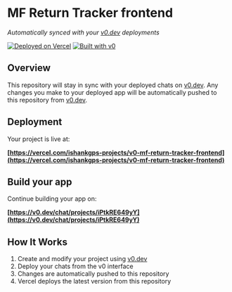 # MF Return Tracker frontend

*Automatically synced with your [v0.dev](https://v0.dev) deployments*

[![Deployed on Vercel](https://img.shields.io/badge/Deployed%20on-Vercel-black?style=for-the-badge&logo=vercel)](https://vercel.com/ishankgps-projects/v0-mf-return-tracker-frontend)
[![Built with v0](https://img.shields.io/badge/Built%20with-v0.dev-black?style=for-the-badge)](https://v0.dev/chat/projects/iPtkRE649yY)

## Overview

This repository will stay in sync with your deployed chats on [v0.dev](https://v0.dev).
Any changes you make to your deployed app will be automatically pushed to this repository from [v0.dev](https://v0.dev).

## Deployment

Your project is live at:

**[https://vercel.com/ishankgps-projects/v0-mf-return-tracker-frontend](https://vercel.com/ishankgps-projects/v0-mf-return-tracker-frontend)**

## Build your app

Continue building your app on:

**[https://v0.dev/chat/projects/iPtkRE649yY](https://v0.dev/chat/projects/iPtkRE649yY)**

## How It Works

1. Create and modify your project using [v0.dev](https://v0.dev)
2. Deploy your chats from the v0 interface
3. Changes are automatically pushed to this repository
4. Vercel deploys the latest version from this repository

